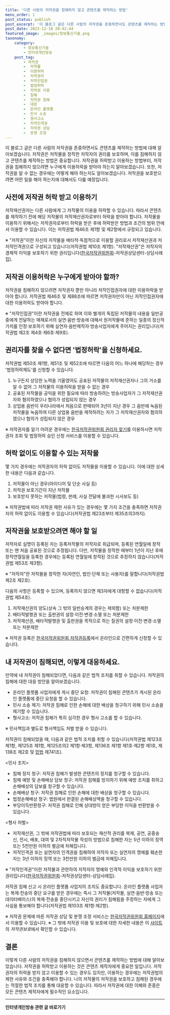 ```yaml
---
title: '다른 사람의 저작권을 침해하지 않고 콘텐츠를 제작하는 방법'
menu_order: 1
post_status: publish
post_excerpt: '이 블로그 글은 다른 사람의 저작권을 존중하면서도 콘텐츠를 제작하는 방법에 대해 알아보겠습니다. 저작권은 저작물을 창작한 저작자의 권리를 보호하며, 이를 침해하지 않고 콘텐츠를 제작하는 방법은 중요합니다. 저작권을 허락받고 이용하는 방법부터, 저작권을 침해하지 않으려면 누구에게 이용허락을 받아야 하는지 알아보겠습니다. 또한, 저작권을 알 수 없는 경우에는 어떻게 해야 하는지도 알아보겠습니다. 저작권을 보호받으려면 어떤 일을 해야 하는지에 대해서도 다룰 예정입니다.'
post_date: 2023-12-18 20:42:44
featured_image: _images/정보통신기술.png
taxonomy:
    category:
        - 정보통신기술
        - 인터넷개인방송
    post_tag:
        - 저작권
        -  저작물
        -  이용허락
        -  저작권자
        -  저작인접권
        -  법정허락
        -  저작권 이용
        -  침해
        -  저작권 침해
        -  대응
        -  온라인 플랫폼
        -  민사 소송
        -  형사고소
        -  저작인격권
        -  저작권 상담
        -  분쟁 조정
---
```



이 블로그 글은 다른 사람의 저작권을 존중하면서도 콘텐츠를 제작하는 방법에 대해 알아보겠습니다. 저작권은 저작물을 창작한 저작자의 권리를 보호하며, 이를 침해하지 않고 콘텐츠를 제작하는 방법은 중요합니다. 저작권을 허락받고 이용하는 방법부터, 저작권을 침해하지 않으려면 누구에게 이용허락을 받아야 하는지 알아보겠습니다. 또한, 저작권을 알 수 없는 경우에는 어떻게 해야 하는지도 알아보겠습니다. 저작권을 보호받으려면 어떤 일을 해야 하는지에 대해서도 다룰 예정입니다.

## 사전에 저작권 허락 받고 이용하기

저작재산권자는 다른 사람에게 그 저작물의 이용을 허락할 수 있습니다. 따라서 콘텐츠를 제작하기 전에 해당 저작물의 저작재산권자로부터 허락을 받아야 합니다. 저작물을 이용하기 위해서는 저작권자로부터 허락을 받은 후에 허락받은 방법과 조건의 범위 안에서 이용할 수 있습니다. 이는 저작권법 제46조 제1항 및 제2항에서 규정되고 있습니다.

※ "저작권"이란 자신의 저작물을 배타적·독점적으로 이용할 권리로서 저작재산권과 저저작인격권으로 구성되고 있습니다(저작권법 제10조 제1항). "저작재산권"은 저작자의 경제적 이익을 보호하기 위한 권리입니다([한국저작권위원회](https://www.copyright.or.kr)-저작권상담센터-상담사례집).

## 저작권 이용허락은 누구에게 받아야 할까?

저작권을 침해하지 않으려면 저작권자 뿐만 아니라 저작인접권자에 대한 이용허락을 받아야 합니다. 저작권법 제46조 및 제88조에 따르면 저작권자만이 아닌 저작인접권자에 대한 이용허락도 받아야 합니다.

※ "저작인접권"이란 저작권을 전제로 하여 이와 별개의 독립된 저작물의 내용을 일반공중에게 전달하는 매체로서의 실연·음반·방송에 대해서 원저작물에 준하는 일종의 정신적 가치를 인정·보호하기 위해 실연자·음반제작자·방송사업자에게 주어지는 권리입니다(저작권법 제2조 제4호·제6호·제9호).

## 권리자를 찾을 수 없다면 '법정허락'을 신청하세요.

저작권법 제50조 제1항, 제51조 및 제52조에 따르면 다음의 어느 하나에 해당하는 경우 '법정허락제도'를 신청할 수 있습니다.

1. 누구든지 상당한 노력을 기울였어도 공표된 저작물의 저작재산권자나 그의 거소를 알 수 없어 그 저작물의 이용허락을 받을 수 없는 경우
2. 공표된 저작물을 공익을 위한 필요에 따라 방송하려는 방송사업자가 그 저작재산권자와 협의하였으나 협의가 성립되지 않는 경우
3. 상업용 음반이 우리나라에서 처음으로 판매되어 3년이 지난 경우 그 음반에 녹음된 저작물을 녹음하여 다른 상업용 음반을 제작하려는 자가 그 저작재산권자와 협의하였으나 협의가 성립되지 않은 경우

※ 저작권자를 알기 어려운 경우에는 [한국저작권위원회 권리자 찾기](https://www.findcopyright.or.kr)를 이용하시면 저작권자 조회 및 법정허락 승인 신청 서비스를 이용할 수 있습니다.

## 허락 없이도 이용할 수 있는 저작물

몇 가지 경우에는 저작권자의 허락 없이도 저작물을 이용할 수 있습니다. 이에 대한 상세한 내용은 다음과 같습니다.

1. 저작물이 아닌 경우(아이디어 및 단순 사실 등)
2. 저작권 보호기간이 지난 저작물
3. 보호받지 못하는 저작물(법령, 판례, 사실 전달에 불과한 시사보도 등)

※ 저작권법에 따라 저작권 제한 사유가 있는 경우에는 몇 가지 조건을 충족하면 저작권자의 허락 없이도 이용할 수 있습니다(저작권법 제23조부터 제35조의3까지).

## 저작권을 보호받으려면 해야 할 일

저작자로 실명이 등록된 자는 등록저작물의 저작자로 취급되며, 등록된 연월일에 창작 또는 맨 처음 공표된 것으로 추정됩니다. 다만, 저작물을 창작한 때부터 1년이 지난 후에 창작연월일을 등록한 경우에는 등록된 연월일에 창작된 것으로 추정하지 않습니다(저작권법 제53조 제3항).

※ "저작자"란 저작물을 창작한 자(자연인, 법인·단체 또는 사용자)를 말합니다(저작권법 제2조 제2호).

다음의 사항은 등록할 수 있으며, 등록하지 않으면 제3자에게 대항할 수 없습니다(저작권법 제54조).

1. 저작재산권의 양도(상속 그 밖의 일반승계의 경우는 제외함) 또는 처분제한
2. 배타적발행권 또는 출판권의 설정·이전·변경·소멸 또는 처분제한
3. 저작재산권, 배타적발행권 및 출판권을 목적으로 하는 질권의 설정·이전·변경·소멸 또는 처분제한

※ 저작권 등록은 [한국저작권위원회 저작권등록](https://www.cros.or.kr)에서 온라인으로 간편하게 신청할 수 있습니다.

## 내 저작권이 침해되면, 이렇게 대응하세요. 

만약에 내 저작권이 침해되었다면, 다음과 같은 법적 조치를 취할 수 있습니다. 저작권의 침해에 대한 대응 방안을 알아보겠습니다.

- 온라인 플랫폼 사업자에게 게시 중단 요청: 저작권이 침해된 콘텐츠가 게시된 온라인 플랫폼에 중단 요청을 할 수 있습니다.
- 민사 소송 제기: 저작권 침해로 인한 손해에 대한 배상을 청구하기 위해 민사 소송을 제기할 수 있습니다.
- 형사고소: 저작권 침해가 특히 심각한 경우 형사 고소를 할 수 있습니다.

※ 민사책임과 별도로 형사책임도 처벌 받을 수 있습니다.

저작권이 침해되었을 때, 다음과 같은 법적 조치를 취할 수 있습니다(저작권법 제123조 제1항, 제125조 제1항, 제125조의2 제1항·제3항, 제136조 제1항 제1호·제2항 제1호, 제138조 제2호 및 [민법](https://www.law.go.kr) 제741조).

<민사 조치>
- 침해 정지 청구: 저작권 침해가 발생한 콘텐츠의 정지를 청구할 수 있습니다.
- 침해 예방 및 손해배상 담보 청구: 저작권 침해를 방지하기 위해 예방 조치를 취하고 손해배상의 담보를 청구할 수 있습니다.
- 손해배상 청구: 저작권 침해로 인한 손해에 대한 배상을 청구할 수 있습니다.
- 법정손해배상 청구: 법원에서 판결된 손해배상액을 청구할 수 있습니다.
- 부당이득반환청구: 저작권 침해로 인해 상대방이 얻은 부당한 이익을 반환받을 수 있습니다.

<형사 처벌>
- 저작재산권, 그 밖에 저작권법에 따라 보호되는 재산적 권리를 복제, 공연, 공중송신, 전시, 배포, 대여 및 2차적저작물 작성의 방법으로 침해한 자는 5년 이하의 징역 또는 5천만원 이하의 벌금에 처해집니다.
- 저작인격권 또는 실연자의 인격권을 침해하여 저작자 또는 실연자의 명예를 훼손한 자는 3년 이하의 징역 또는 3천만원 이하의 벌금에 처해집니다.

※ "저작인격권"이란 저작물과 관련하여 저작자의 명예와 인격적 이익을 보호하기 위한 권리입니다([한국저작권위원회](https://www.copyright.or.kr)-저작권상담센터-상담사례집).

저작권 침해 신고 시 온라인 플랫폼 사업자의 조치도 중요합니다. 온라인 플랫폼 사업자는 복제·전송의 중단 요구를 받은 경우에는 즉시 그 저작물(저작물, 실연·음반·방송 또는 데이터베이스)의 복제·전송을 중단시키고 자신의 권리가 침해됨을 주장하는 자에게 그 사실을 통보해야 합니다(저작권법 제103조 제1항·제2항).

※ 저작권 문제에 따른 저작권 상담 및 분쟁 조정 서비스는 [한국저작권위원회 홈페이지](https://www.copyright.or.kr)에서 이용할 수 있습니다.
※ 그 밖에 저작권 이용 및 보호에 대한 자세한 내용은 이 [사이트](https://www.copyright.or.kr)의 *저작권보호*에서 확인할 수 있습니다.

## 결론

이렇게 다른 사람의 저작권을 침해하지 않으면서 콘텐츠를 제작하는 방법에 대해 알아보았습니다. 저작권을 허락받고 이용하는 것은 콘텐츠 제작자에게 중요한 일입니다. 저작권자의 허락을 받지 않고 이용할 수 있는 경우도 있지만, 이용하는 경우에는 저작권법의 제한 사유와 조건을 충족해야 합니다. 나의 저작물의 저작권을 보호하고 침해된 경우에는 적절한 법적 조치를 통해 대응할 수 있습니다. 따라서 저작권에 대한 이해와 존중은 모든 콘텐츠 제작자에게 필수적인 요소입니다.
<!-- wp:separator -->
<hr class="wp-block-separator has-alpha-channel-opacity"/>
<!-- /wp:separator -->

<!-- wp:group {"backgroundColor":"base","layout":{"type":"constrained"}} -->
<div class="wp-block-group has-base-background-color has-background"><!-- wp:paragraph {"align":"center","fontSize":"medium"} -->
<p class="has-text-align-center has-large-font-size"><strong>인터넷개인방송 관련 글 바로가기</strong></p>
<!-- /wp:paragraph -->


<!-- wp:latest-posts
{"categories":[{"id":35028,"count":19,"description":"","link":"https://uknowlaw.com/category/%ec%9d%b8%ed%84%b0%eb%84%b7%ea%b0%9c%ec%9d%b8%eb%b0%a9%ec%86%a1/","name":"인터넷개인방송","slug":"인터넷개인방송","taxonomy":"category","parent":0,"meta":[],"_links":{"self":[{"href":"https://uknowlaw.com/wp-json/wp/v2/categories/35028"}],"collection":[{"href":"https://uknowlaw.com/wp-json/wp/v2/categories"}],"about":[{"href":"https://uknowlaw.com/wp-json/wp/v2/taxonomies/category"}],"wp:post_type":[{"href":"https://uknowlaw.com/wp-json/wp/v2/posts?categories=35028"}],"curies":[{"name":"wp","href":"https://api.w.org/{rel}","templated":true}]}}],"postsToShow":100,"excerptLength":28,"postLayout":"grid","columns":2,"featuredImageAlign":"left","featuredImageSizeSlug":"large","fontSize":"small"} /--></div>
<!-- /wp:group -->
